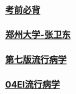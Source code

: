 <div style="display: none;">
这段内容在渲染时不会显示

> **事以密成，语以泄败。**
> 
> 不要发布你要做的事，
> 不要谈论你即将要做的事，
> 你自己知道就好，
> 然后直接去做。
> 当你发布一些东西，
> 并且大声对别人说出来，
> 你几乎就偏离本来的想法。
> 就像你得到的多巴胺激增，
> 就像你知道的，你会得到接近的感觉。
> 如果你真的去做的话。
>
> 你所追求的目标和奖励，
> 是你还未做的工作中。
> 无论你的目标是什么，
> 无论它有多高，
> 无论这个目标有多虚幻，
> 你都要瞄准好这个目标，
> 并弄清你以后是否真的能实现它。
>
> 一个人要想在当前的社会中间不被社会淘汰，
> 其实要做到四点：
> - 第一，树立终身学习的观念，不断地更新知识和观念；
> - 第二，要对外部的世界有相当敏锐的感知，特别是对世界发展的大趋势；
> - 第三，要有长远眼光，不要只顾眼前利益；
> - 第四，不但要有高智商，更要有高情商，要会控制情绪能够把控制情绪做到收放自如。
>
> 真正的勇气是什么？
> 面对敌人的勇气，那只叫匹夫之勇而已，
> 真正的勇气是敢于面对自己，
> 正如鲁迅先生说的：
> “敢于面对惨淡的人生，敢于面对淋漓的鲜血”。
> 那才是真正的勇士。
> 要面对自己的缺点的时候，
> 要敢于面对。
> 把自己每天的所做、每天的错误都记下来，
> 然后，每天看，每天反思，
> 你会感到触目惊心，
> 你就能慢慢地改变。
> 
> 记于2024年3月3日
> 于宁波大学真诚图书馆五楼B区103座位

</div>


# [考前必背](05预防专业课\01流行病学\01考前必背\README.md)

# [郑州大学-张卫东](05预防专业课\01流行病学\02郑州大学-张卫东\README.md)

# [第七版流行病学](05预防专业课\01流行病学\03第七版流行病学\README.md)

# [04El流行病学](05预防专业课\01流行病学\04El流行病学\README.md)
